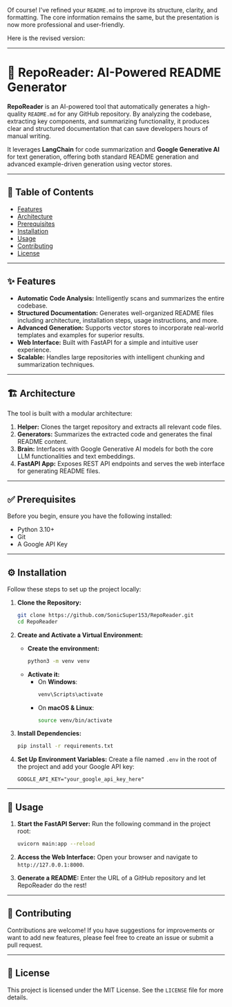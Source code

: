 Of course\! I've refined your `README.md` to improve its structure, clarity, and formatting. The core information remains the same, but the presentation is now more professional and user-friendly.

Here is the revised version:

-----

# 🤖 RepoReader: AI-Powered README Generator

**RepoReader** is an AI-powered tool that automatically generates a high-quality `README.md` for any GitHub repository. By analyzing the codebase, extracting key components, and summarizing functionality, it produces clear and structured documentation that can save developers hours of manual writing.

It leverages **LangChain** for code summarization and **Google Generative AI** for text generation, offering both standard README generation and advanced example-driven generation using vector stores.

-----

## 📜 Table of Contents

  - [Features](https://www.google.com/search?q=%23-features)
  - [Architecture](https://www.google.com/search?q=%23-architecture)
  - [Prerequisites](https://www.google.com/search?q=%23-prerequisites)
  - [Installation](https://www.google.com/search?q=%23-installation)
  - [Usage](https://www.google.com/search?q=%23-usage)
  - [Contributing](https://www.google.com/search?q=%23-contributing)
  - [License](https://www.google.com/search?q=%23-license)

-----

## ✨ Features

  - **Automatic Code Analysis:** Intelligently scans and summarizes the entire codebase.
  - **Structured Documentation:** Generates well-organized README files including architecture, installation steps, usage instructions, and more.
  - **Advanced Generation:** Supports vector stores to incorporate real-world templates and examples for superior results.
  - **Web Interface:** Built with FastAPI for a simple and intuitive user experience.
  - **Scalable:** Handles large repositories with intelligent chunking and summarization techniques.

-----

## 🏗️ Architecture

The tool is built with a modular architecture:

1.  **Helper:** Clones the target repository and extracts all relevant code files.
2.  **Generators:** Summarizes the extracted code and generates the final README content.
3.  **Brain:** Interfaces with Google Generative AI models for both the core LLM functionalities and text embeddings.
4.  **FastAPI App:** Exposes REST API endpoints and serves the web interface for generating README files.

-----

## ✅ Prerequisites

Before you begin, ensure you have the following installed:

  - Python 3.10+
  - Git
  - A Google API Key

-----

## ⚙️ Installation

Follow these steps to set up the project locally:

1.  **Clone the Repository:**

    ```bash
    git clone https://github.com/SonicSuper153/RepoReader.git
    cd RepoReader
    ```

2.  **Create and Activate a Virtual Environment:**

      * **Create the environment:**
        ```bash
        python3 -m venv venv
        ```
      * **Activate it:**
          * On **Windows**:
            ```bash
            venv\Scripts\activate
            ```
          * On **macOS & Linux**:
            ```bash
            source venv/bin/activate
            ```

3.  **Install Dependencies:**

    ```bash
    pip install -r requirements.txt
    ```

4.  **Set Up Environment Variables:**
    Create a file named `.env` in the root of the project and add your Google API key:

    ```
    GOOGLE_API_KEY="your_google_api_key_here"
    ```

-----

## 🚀 Usage

1.  **Start the FastAPI Server:**
    Run the following command in the project root:

    ```bash
    uvicorn main:app --reload
    ```

2.  **Access the Web Interface:**
    Open your browser and navigate to `http://127.0.0.1:8000`.

3.  **Generate a README:**
    Enter the URL of a GitHub repository and let RepoReader do the rest\!

-----

## 🤝 Contributing

Contributions are welcome\! If you have suggestions for improvements or want to add new features, please feel free to create an issue or submit a pull request.

-----

## 📄 License

This project is licensed under the MIT License. See the `LICENSE` file for more details.
